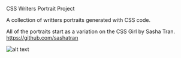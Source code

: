 CSS Writers Portrait Project

A collection of writters portraits generated with CSS code.

All of the portraits start as a variation on the CSS Girl by Sasha Tran.
https://github.com/sashatran

![alt text](http://url/to/img.png)

